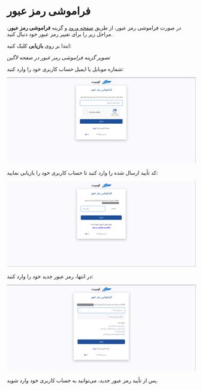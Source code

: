 # فراموشی رمز عبور

در صورت فراموشی رمز عبور، از طریق [صفحه ورود](https://auth.kubit.ir/fa/login/) و گزینه **فراموشی رمز عبور**، مراحل زیر را برای تغییر رمز عبور خود دنبال کنید.

ابتدا بر روی **بازیابی** کلیک کنید:

_تصویر گزینه فراموشی رمز عبور در صفحه لاگین_

شماره موبایل یا ایمیل حساب کاربری خود را وارد کنید:

![Account: enter email](enter-email.png)

کد تأیید ارسال شده را وارد کنید تا حساب کاربری خود را بازیابی نمایید:

![Account: confirm forgot password](confirm-forgot-password.png)

در انتها، رمز عبور جدید خود را وارد کنید:

![Account: new password](new-password.png)

پس از تأیید رمز عبور جدید، می‌توانید به حساب کاربری خود وارد شوید.
